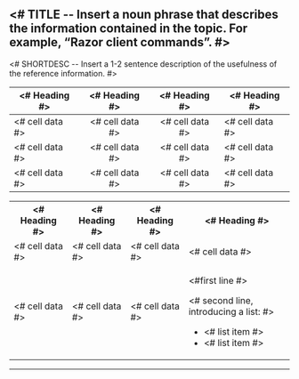 <!--References present facts that users might need to understand or use a product.-->

## <# TITLE -- Insert a noun phrase that describes the information contained in the topic. For example, “Razor client commands”. #>

<# SHORTDESC -- Insert a 1-2 sentence description of the usefulness of the reference information. #>

<!--Use tables in reference topics to enable scanning. Simple HTML tables are useful for straightforward data. Use HTML tables for data that requires formatting, like line breaks or bulleted lists within cells. Avoid adding more than 5 columns to a single table.-->

<# Heading #>   | <# Heading #>   | <# Heading #>      | <# Heading #>
----------------|:---------------:|:------------------:|-------------------------
<# cell data #> | <# cell data #> | <# cell data #>    | <# cell data #>
<# cell data #> | <# cell data #> | <# cell data #>    | <# cell data #>
<# cell data #> | <# cell data #> | <# cell data #>    | <# cell data #>

<table>
  <tr>
    <th><# Heading #></th>
    <th><# Heading #></th>
    <th><# Heading #></th>
    <th><# Heading #></th>
  </tr>
  <tr>
    <td><# cell data #></td>
    <td><# cell data #></td>
    <td><# cell data #></td>
    <td><# cell data #></td>
  </tr>
  <tr>
    <td><# cell data #></td>
    <td><# cell data #></td>
    <td><# cell data #></td>
    <td><p><#first line #></p> <p><# second line, introducing a list: #>
     <ul>
      <li><# list item #></li>
      <li><# list item #></li>
     </ul></p>
    </td>
  </tr>
</table>


* * *
